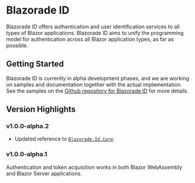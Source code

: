 ﻿# Blazorade ID

Blazorade ID offers authentication and user identification services to all types of Blazor applications. Blazorade ID aims to unify the programming model for authentication across all Blazor application types, as far as possible.

## Getting Started

Blazorade ID is currently in alpha development phases, and we are working on samples and documentation together with the actual implementation. See the samples on the [Github repository for Blazorade ID](https://github.com/Blazorade/Blazorade-Id) for more details.

## Version Highlights

### v1.0.0-alpha.2

- Updated reference to [`Blazorade.Id.Core`](https://www.nuget.org/packages/Blazorade.Id.Core).

### v1.0.0-alpha.1

Authentication and token acquisition works in both Blazor WebAssembly and Blazor Server applications.